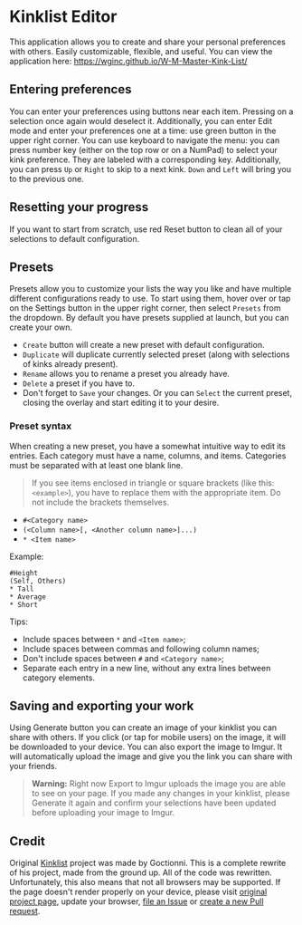 # Kinklist Editor
This application allows you to create and share your personal preferences with others. Easily customizable, flexible, and useful.
You can view the application here: https://wginc.github.io/W-M-Master-Kink-List/

## Entering preferences
You can enter your preferences using buttons near each item.
Pressing on a selection once again would deselect it.
Additionally, you can enter Edit mode and enter your preferences one at a time: use green button in the upper right corner.
You can use keyboard to navigate the menu: you can press number key (either on the top row or on a NumPad) to select your kink preference. They are labeled with a corresponding key.
Additionally, you can press `Up` or `Right` to skip to a next kink. `Down` and `Left` will bring you to the previous one.

## Resetting your progress
If you want to start from scratch, use red Reset button to clean all of your selections to default configuration.

## Presets
Presets allow you to customize your lists the way you like and have multiple different configurations ready to use. To start using them, hover over or tap on the Settings button in the upper right corner, then select `Presets` from the dropdown.
By default you have presets supplied at launch, but you can create your own.
- `Create` button will create a new preset with default configuration.
- `Duplicate` will duplicate currently selected preset (along with selections of kinks already present).
- `Rename` allows you to rename a preset you already have.
- `Delete` a preset if you have to.
- Don't forget to `Save` your changes. Or you can `Select` the current preset, closing the overlay and start editing it to your desire.

### Preset syntax
When creating a new preset, you have a somewhat intuitive way to edit its entries.
Each category must have a name, columns, and items. Categories must be separated with at least one blank line.

> If you see items enclosed in triangle or square brackets (like this: `<example>`), you have to replace them with the appropriate item. Do not include the brackets themselves.

- `#<Category name>`
- `(<Column name>[, <Another column name>]...)`
- `* <Item name>`

Example:
```
#Height
(Self, Others)
* Tall
* Average
* Short

```
Tips:

- Include spaces between `*` and `<Item name>`;
- Include spaces between commas and following column names;
- Don't include spaces between `#` and `<Category name>`;
- Separate each entry in a new line, without any extra lines between category elements.

## Saving and exporting your work
Using Generate button you can create an image of your kinklist you can share with others. If you click (or tap for mobile users) on the image, it will be downloaded to your device. You can also export the image to Imgur. It will automatically upload the image and give you the link you can share with your friends.
> **Warning:** Right now Export to Imgur uploads the image you are able to see on your page. If you made any changes in your kinklist, please Generate it again and confirm your selections have been updated before uploading your image to Imgur.

## Credit
Original [Kinklist](https://github.com/Goctionni/KinkList) project was made by Goctionni. This is a complete rewrite of his project, made from the ground up. All of the code was rewritten. Unfortunately, this also means that not all browsers may be supported. If the page doesn't render properly on your device, please visit [original project page](https://cdn.rawgit.com/Goctionni/KinkList/master/v1.0.2.html), update your browser, [file an Issue](https://github.com/MobButcher/KinkList/issues/new) or [create a new Pull request](https://github.com/MobButcher/KinkList/pulls).
